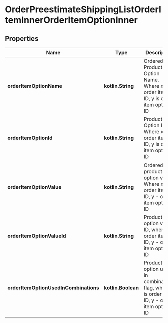 
# OrderPreestimateShippingListOrderItemInnerOrderItemOptionInner

## Properties
| Name | Type | Description | Notes |
| ------------ | ------------- | ------------- | ------------- |
| **orderItemOptionName** | **kotlin.String** | Ordered Product Option Name. Where x is order item ID, y is order item option ID |  [optional] |
| **orderItemOptionId** | **kotlin.String** | Product Option ID. Where x is order item ID, y is order item option ID |  [optional] |
| **orderItemOptionValue** | **kotlin.String** | Ordered product option value Where x is order item ID, y - order item option ID |  [optional] |
| **orderItemOptionValueId** | **kotlin.String** | Product option value ID, where x is order item ID, y - order item option ID |  [optional] |
| **orderItemOptionUsedInCombinations** | **kotlin.Boolean** | Product option used in combinations flag, where x is order item ID, y - order item option ID |  [optional] |



